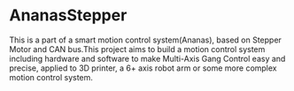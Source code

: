 # AnanasStepper
This is a part of a smart motion control system(Ananas), based on Stepper Motor and CAN bus.This project aims to build a motion control system including hardware and software to make Multi-Axis Gang Control easy and precise, applied to 3D printer, a 6+ axis robot arm or some more complex motion control system. 
